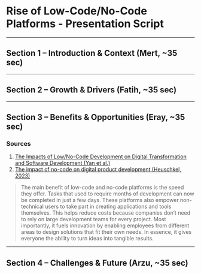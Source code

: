# Rise of Low-Code/No-Code Platforms - Presentation Script

---

## Section 1 – Introduction & Context (Mert, ~35 sec)

---

## Section 2 – Growth & Drivers (Fatih, ~35 sec)

---

## Section 3 – Benefits & Opportunities (Eray, ~35 sec)

### Sources

1. [The Impacts of Low/No-Code Development on Digital Transformation and Software Development (Yan et al.)](https://arxiv.org/pdf/2112.14073)
2. [The impact of no-code on digital product development (Heuschkel, 2023)](https://arxiv.org/pdf/2307.16717)

> The main benefit of low-code and no-code platforms is the speed they offer. Tasks that used to require months of development can now be completed in just a few days. These platforms also empower non-technical users to take part in creating applications and tools themselves. This helps reduce costs because companies don’t need to rely on large development teams for every project. Most importantly, it fuels innovation by enabling employees from different areas to design solutions that fit their own needs. In essence, it gives everyone the ability to turn ideas into tangible results.

---

## Section 4 – Challenges & Future (Arzu, ~35 sec)
